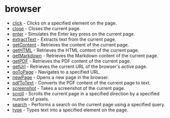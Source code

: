 # browser
- [click](click.md) - Clicks on a specified element on the page.
- [close](close.md) - Closes the current page.
- [enter](enter.md) - Simulates the Enter key press on the current page.
- [extractText](extractText.md) - Extracts text from the current page.
- [getContent](getContent.md) - Retrieves the content of the current page.
- [getHTML](getHTML.md) - Retrieves the HTML content of the current page.
- [getMarkdown](getMarkdown.md) - Retrieves the Markdown content of the current page.
- [getPDF](getPDF.md) - Retrieves the PDF content of the current page.
- [getUrl](getUrl.md) - Retrieves the current URL of the browser's active page.
- [goToPage](goToPage.md) - Navigates to a specified URL.
- [newPage](newPage.md) - Opens a new page in the browser.
- [pdfToText](pdfToText.md) - Converts the PDF content of the current page to text.
- [screenshot](screenshot.md) - Takes a screenshot of the current page.
- [scroll](scroll.md) - Scrolls the current page in a specified direction by a specified number of pixels.
- [search](search.md) - Performs a search on the current page using a specified query.
- [type](type.md) - Types text into a specified element on the page.
